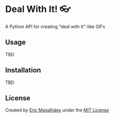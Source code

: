 # Deal With It! :eyeglasses:
A Python API for creating "deal with it"-like GIFs


## Usage

TBD

## Installation

TBD

## License

Created by [Eric Magalhães](https://emagalha.es) under the [MIT License](/LICENSE)
